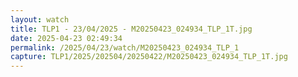 ```yaml
---
layout: watch
title: TLP1 - 23/04/2025 - M20250423_024934_TLP_1T.jpg
date: 2025-04-23 02:49:34
permalink: /2025/04/23/watch/M20250423_024934_TLP_1
capture: TLP1/2025/202504/20250422/M20250423_024934_TLP_1T.jpg
---
```

